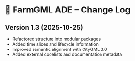 # 🧩 FarmGML ADE – Change Log

## Version 1.3 (2025-10-25)
- Refactored structure into modular packages
- Added time slices and lifecycle information
- Improved semantic alignment with CityGML 3.0
- Added external codelists and documentation metadata

